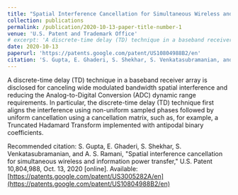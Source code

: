 ```yaml
---
title: "Spatial Interference Cancellation for Simultaneous Wireless and Information Power Transfer"
collection: publications
permalink: /publication/2020-10-13-paper-title-number-1
venue: 'U.S. Patent and Trademark Office'
# excerpt: 'A discrete-time delay (TD) technique in a baseband receiver array is disclosed for canceling wide modulated bandwidth spatial interference and reducing the Analog-to-Digital Conversion (ADC) dynamic range requirements. In particular, the discrete-time delay (TD) technique first aligns the interference using non-uniform sampled phases followed by uniform cancellation using a cancellation matrix, such as, for example, a Truncated Hadamard Transform implemented with antipodal binary coefficients.'
date: 2020-10-13
paperurl: 'https://patents.google.com/patent/US10804988B2/en'
citation: 'S. Gupta, E. Ghaderi, S. Shekhar, S. Venkatasubramanian, and A. S. Ramani. (2020). &quot;Spatial interference cancellation for simultaneous wireless and information power transfer.&quot; <i>U.S. Patent 10,804,988</i>. 1(1).'
---
```

A discrete-time delay (TD) technique in a baseband receiver array is disclosed for canceling wide modulated bandwidth spatial interference and reducing the Analog-to-Digital Conversion (ADC) dynamic range requirements. In particular, the discrete-time delay (TD) technique first aligns the interference using non-uniform sampled phases followed by uniform cancellation using a cancellation matrix, such as, for example, a Truncated Hadamard Transform implemented with antipodal binary coefficients.

Recommended citation: S. Gupta, E. Ghaderi, S. Shekhar, S. Venkatasubramanian, and A. S. Ramani, "Spatial interference cancellation for simultaneous wireless and information power transfer," U.S. Patent 10,804,988, Oct. 13, 2020 [online]. Available: [https://patents.google.com/patent/US3005282A/en](https://patents.google.com/patent/US10804988B2/en)
